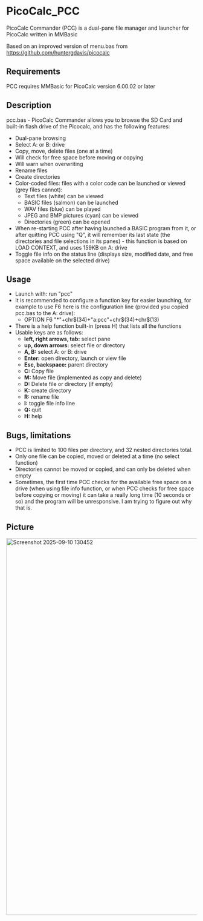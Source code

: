 # PicoCalc_PCC
PicoCalc Commander (PCC) is a dual-pane file manager and launcher for PicoCalc written in MMBasic

Based on an improved version of menu.bas from https://github.com/huntergdavis/picocalc

## Requirements

PCC requires MMBasic for PicoCalc version 6.00.02 or later

## Description

pcc.bas - PicoCalc Commander allows you to browse the SD Card and built-in flash drive of the Picocalc, and has the following features:

* Dual-pane browsing
* Select A: or B: drive
* Copy, move, delete files (one at a time)
* Will check for free space before moving or copying
* Will warn when overwriting
* Rename files
* Create directories
* Color-coded files: files with a color code can be launched or viewed (grey files cannot):
  * Text files (white) can be viewed
  * BASIC files (salmon) can be launched
  * WAV files (blue) can be played
  * JPEG and BMP pictures (cyan) can be viewed
  * Directories (green) can be opened
* When re-starting PCC after having launched a BASIC program from it, or after quitting PCC using "Q", it will remember its last state (the directories and file selections in its panes) - this function is based on LOAD CONTEXT, and uses 159KB on A: drive
* Toggle file info on the status line (displays size, modified date, and free space available on the selected drive)

## Usage

* Launch with: run "pcc" 
* It is recommended to configure a function key for easier launching, for example to use F6 here is the configuration line (provided you copied pcc.bas to the A: drive):
  * OPTION F6 "*"+chr$(34)+"a:pcc"+chr$(34)+chr$(13)
* There is a help function built-in (press H) that lists all the functions
* Usable keys are as follows:
  * **left, right arrows, tab:** select pane
  * **up, down arrows:** select file or directory
  * **A, B:** select A: or B: drive
  * **Enter:** open directory, launch or view file
  * **Esc, backspace:** parent directory
  * **C:** Copy file
  * **M:** Move file (implemented as copy and delete)
  * **D:** Delete file or directory (if empty)
  * **K:** create directory
  * **R:** rename file
  * **I:** toggle file info line
  * **Q:** quit
  * **H:** help

## Bugs, limitations

* PCC is limited to 100 files per directory, and 32 nested directories total.
* Only one file can be copied, moved or deleted at a time (no select function)
* Directories cannot be moved or copied, and can only be deleted when empty
* Sometimes, the first time PCC checks for the available free space on a drive (when using file info function, or when PCC checks for free space before copying or moving) it can take a really long time (10 seconds or so) and the program will be unresponsive. I am trying to figure out why that is.

## Picture

<img width="630" height="995" alt="Screenshot 2025-09-10 130452" src="https://github.com/user-attachments/assets/3ee667bd-1ecc-4242-bbea-87edbe3f3d45" />

  
